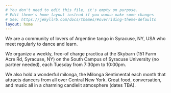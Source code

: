 ```yaml
---
# You don't need to edit this file, it's empty on purpose.
# Edit theme's home layout instead if you wanna make some changes
# See: https://jekyllrb.com/docs/themes/#overriding-theme-defaults
layout: home
---
```

We are a community of lovers of Argentine tango in Syracuse, NY, USA who meet regularly to dance and learn. 

We organize a weekly, free-of charge practica at the Skybarn (151 Farm Acre Rd, Syracuse, NY) on the South Campus of Syracuse University (no partner needed), each Tuesday from 7:30pm to 10:00pm.

We also hold a wonderful milonga, the Milonga Sentimental each month that attracts dancers from all over Central New York. Great food, conversation, and music all in a charming candlelit atmosphere (dates TBA).

